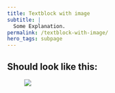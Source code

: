 ```yaml
---
title: Textblock with image
subtitle: |
  Some Explanation.
permalink: /textblock-with-image/
hero_tags: subpage
---
```


## Should look like this:

<figure class="image">
  <img src="{{baseurl}}/assets/templates/textblock-with-image.png">
</figure>
